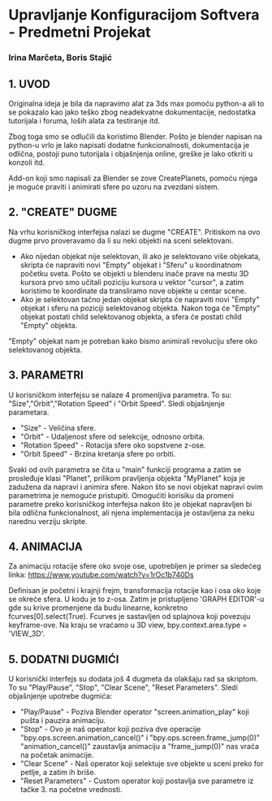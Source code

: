 # Upravljanje Konfiguracijom Softvera - Predmetni Projekat
### Irina Marčeta, Boris Stajić


## 1. UVOD

Originalna ideja je bila da napravimo alat za 3ds max pomoću python-a ali to se pokazalo kao jako teško zbog
neadekvatne dokumentacije, nedostatka tutorijala i foruma, loših alata za testiranje itd.

Zbog toga smo se odlučili da koristimo Blender. Pošto je blender napisan na python-u vrlo je lako napisati dodatne funkcionalnosti,
dokumentacija je odlična, postoji puno tutorijala i objašnjenja online, greške je lako otkriti u konzoli itd.

Add-on koji smo napisali za Blender se zove CreatePlanets, pomoću njega je moguće praviti i animirati sfere po uzoru na zvezdani sistem.

## 2. "CREATE" DUGME

Na vrhu korisničkog interfejsa nalazi se dugme "CREATE". Pritiskom na ovo dugme prvo proveravamo da li su neki objekti na sceni selektovani. 
- Ako nijedan objekat nije selektovan, ili ako je selektovano više objekata, skripta će napraviti novi "Empty" objekat i "Sferu" u koordinatnom početku sveta. Pošto se objekti u blenderu inače prave na mestu 3D kursora prvo smo učitali poziciju kursora u vektor "cursor", a zatim koristimo te koordinate da transliramo nove objekte u centar scene.
- Ako je selektovan tačno jedan objekat skripta će napraviti novi "Empty" objekat i sferu na poziciji selektovanog objekta.
Nakon toga će "Empty" objekat postati child selektovanog objekta, a sfera će postati child "Empty" objekta.

"Empty" objekat nam je potreban kako bismo animirali revoluciju sfere oko selektovanog objekta.

## 3. PARAMETRI

U korisničkom interfejsu se nalaze 4 promenljiva parametra. To su: "Size","Orbit","Rotation Speed" i "Orbit Speed".
Sledi objašnjenje parametara.
- "Size" - Veličina sfere.
- "Orbit" - Udaljenost sfere od selekcije, odnosno orbita.
- "Rotation Speed" - Rotacija sfere oko sopstvene z-ose.
- "Orbit Speed" - Brzina kretanja sfere po orbiti.

Svaki od ovih parametra se čita u "main" funkciji programa a zatim se prosleđuje klasi "Planet", prilikom pravljenja objekta "MyPlanet" koja je zadužena da napravi i animira sfere. Nakon što se novi objekat napravi ovim parametrima je nemoguće pristupiti. Omogućiti korisiku da promeni parametre preko korisničkog interfejsa nakon što je objekat napravljen bi bila odlična funkcionalnost, ali njena implementacija je ostavljena za neku narednu verziju skripte.


## 4. ANIMACIJA

Za animaciju rotacije sfere oko svoje ose, upotrebljen je primer sa sledećeg linka: <https://www.youtube.com/watch?v=1rOc1b740Ds>

Definisan je početni i krajnji frejm, transformacija rotacije kao i osa oko koje se okreće sfera. U kodu je to z-osa. 
Zatim je pristupljeno 'GRAPH EDITOR'-u gde su krive promenjene da budu linearne, konkretno fcurves[0].select(True). Fcurves je sastavljen od splajnova koji povezuju keyframe-ove. Na kraju se vraćamo u 3D view, bpy.context.area.type = 'VIEW_3D'.

## 5. DODATNI DUGMIĆI

U korisnički interfejs su dodata još 4 dugmeta da olakšaju rad sa skriptom. To su "Play/Pause", "Stop", "Clear Scene", "Reset Parameters".
Sledi objašnjenje upotrebe dugmića:
- "Play/Pause" - Poziva Blender operator "screen.animation_play" koji pušta i pauzira animaciju.
- "Stop" - Ovo je naš operator koji poziva dve operacije "bpy.ops.screen.animation_cancel()" i "bpy.ops.screen.frame_jump(0)"
"animation_cancel()" zaustavlja animaciju a "frame_jump(0)" nas vraća na početak animacije.
- "Clear Scene" - Naš operator koji selektuje sve objekte u sceni preko for petlje, a zatim ih briše.
- "Reset Parameters" - Custom operator koji postavlja sve parametre iz tačke 3. na početne vrednosti.
